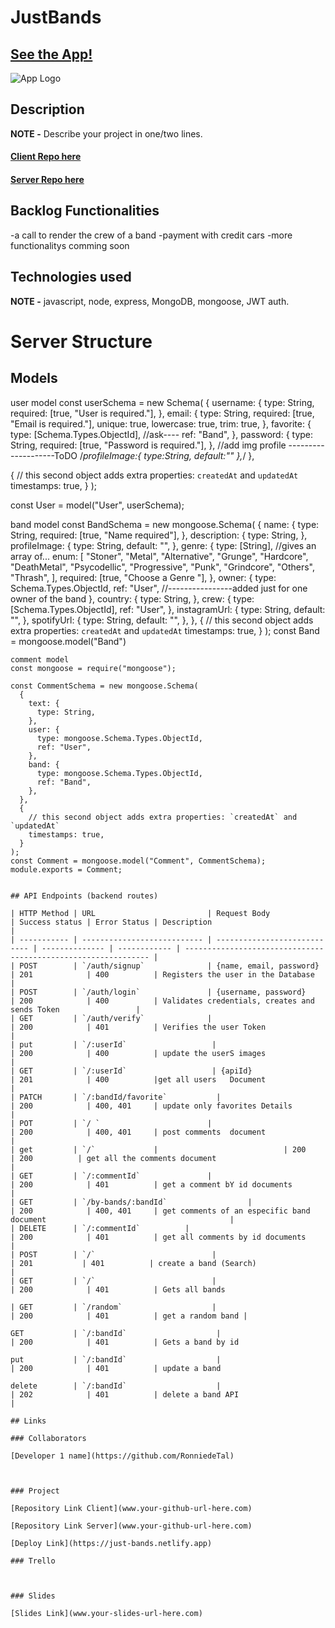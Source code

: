 # JustBands

## [See the App!](https://just-bands.netlify.app)

![App Logo](https://ibb.co/jJnNQPC)

## Description

**NOTE -** Describe your project in one/two lines.

#### [Client Repo here](https://github.com/RonniedeTal/just-bands-client)
#### [Server Repo here](https://github.com/RonniedeTal/just-bands-server)

## Backlog Functionalities

-a call to render the crew of a band
-payment with credit cars
-more functionalitys comming soon

## Technologies used

**NOTE -** javascript, node, express, MongoDB, mongoose, JWT auth.

# Server Structure

## Models
user model
const userSchema = new Schema(
  {
    username: {
      type: String,
      required: [true, "User is required."],
    },
    email: {
      type: String,
      required: [true, "Email is required."],
      unique: true,
      lowercase: true,
      trim: true,
    },
    favorite: {
      type: [Schema.Types.ObjectId], //ask----
      ref: "Band",
    },
    password: {
      type: String,
      required: [true, "Password is required."],
    },
    //add img profile --------------------ToDO
    /*profileImage:{
      type:String,
      default:""
    },*/
  },

  {
    // this second object adds extra properties: `createdAt` and `updatedAt`
    timestamps: true,
  }
);

const User = model("User", userSchema);

band model
const BandSchema = new mongoose.Schema(
  {
    name: {
      type: String,
      required: [true, "Name required"],
    },
    description: {
      type: String,
    },
    profileImage: {
      type: String,
      default: "",
    },
    genre: {
      type: [String], //gives an array of...
      enum: [
        "Stoner",
        "Metal",
        "Alternative",
        "Grunge",
        "Hardcore",
        "DeathMetal",
        "Psycodellic",
        "Progressive",
        "Punk",
        "Grindcore",
        "Others",
        "Thrash",
      ],
      required: [true, "Choose a Genre "],
    },
    owner: {
      type: Schema.Types.ObjectId,
      ref: "User", //----------------added just for one owner of the band
    },
    country: {
      type: String,
    },
    crew: {
      type: [Schema.Types.ObjectId],
      ref: "User",
    },
    instagramUrl: {
      type: String,
      default: "",
    },
    spotifyUrl: {
      type: String,
      default: "",
    },
  },
  {
    // this second object adds extra properties: `createdAt` and `updatedAt`
    timestamps: true,
  }
);
const Band = mongoose.model("Band")


```
comment model
const mongoose = require("mongoose");

const CommentSchema = new mongoose.Schema(
  {
    text: {
      type: String,
    },
    user: {
      type: mongoose.Schema.Types.ObjectId,
      ref: "User",
    },
    band: {
      type: mongoose.Schema.Types.ObjectId,
      ref: "Band",
    },
  },
  {
    // this second object adds extra properties: `createdAt` and `updatedAt`
    timestamps: true,
  }
);
const Comment = mongoose.model("Comment", CommentSchema);
module.exports = Comment;


## API Endpoints (backend routes)

| HTTP Method | URL                         | Request Body                 | Success status | Error Status | Description                                                    |
| ----------- | --------------------------- | ---------------------------- | -------------- | ------------ | -------------------------------------------------------------- |
| POST        | `/auth/signup`              | {name, email, password}      | 201            | 400          | Registers the user in the Database                             |
| POST        | `/auth/login`               | {username, password}         | 200            | 400          | Validates credentials, creates and sends Token                 |
| GET         | `/auth/verify`              |                              | 200            | 401          | Verifies the user Token                                        |
| put         | `/:userId`                   |                              | 200            | 400          | update the userS images                   |
| GET         | `/:userId`                   | {apiId}                      | 201            | 400          |get all users   Document                                    |
| PATCH       | `/:bandId/favorite`           |                             | 200            | 400, 401     | update only favorites Details                                         |
| POT         | `/ `                        |                              | 200            | 400, 401     | post comments  document                                            |
| get         | `/`             |                            | 200            | 200          | get all the comments document                                          |
| GET         | `/:commentId`               |                              | 200            | 401          | get a comment bY id documents                                     |
| GET         | `/by-bands/:bandId`                  |                     | 200            | 400, 401     | get comments of an especific band document                                         |
| DELETE      | `/:commentId`          |                                    | 200            | 401          | get all comments by id documents                                         |
| POST        | `/`                          |                              | 201           | 401          | create a band (Search)                               |
| GET         | `/`                          |                              | 200            | 401          | Gets all bands

| GET         | `/random`                    |                              | 200            | 401          | get a random band | 

GET           | `/:bandId`                    |                             | 200            | 401          | Gets a band by id 

put           | `/:bandId`                    |                             | 200            | 401          | update a band 

delete        | `/:bandId`                    |                             | 202            | 401          | delete a band API                                     |
  
## Links

### Collaborators

[Developer 1 name](https://github.com/RonniedeTal)



### Project

[Repository Link Client](www.your-github-url-here.com)

[Repository Link Server](www.your-github-url-here.com)

[Deploy Link](https://just-bands.netlify.app)

### Trello



### Slides

[Slides Link](www.your-slides-url-here.com)